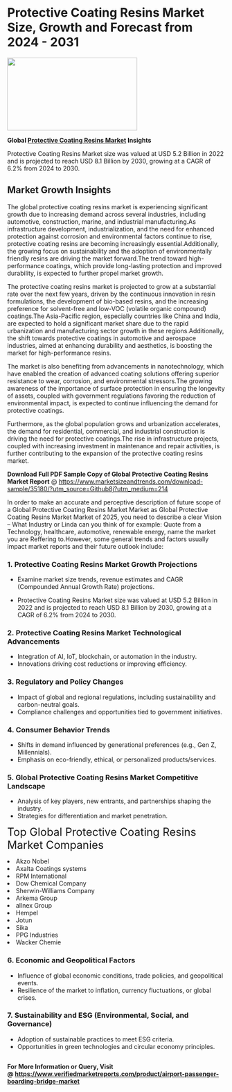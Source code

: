 <H1>Protective Coating Resins Market Size, Growth and Forecast from 2024 - 2031</H1><img class="aligncenter size-medium wp-image-584254" src="https://thirdeyenews.in/wp-content/uploads/2024/09/Global-Market-Research-300x168.jpeg" alt="" width="300" height="168" /><p><strong>Global&nbsp;<a href="https://www.marketsizeandtrends.com/download-sample/35180/?utm_source=Github8j?utm_medium=214">Protective Coating Resins Market</a> Insights</strong></p><p>Protective Coating Resins Market size was valued at USD 5.2 Billion in 2022 and is projected to reach USD 8.1 Billion by 2030, growing at a CAGR of 6.2% from 2024 to 2030.</p><p><h2>Market Growth Insights</h2> <p>The global protective coating resins market is experiencing significant growth due to increasing demand across several industries, including automotive, construction, marine, and industrial manufacturing.As infrastructure development, industrialization, and the need for enhanced protection against corrosion and environmental factors continue to rise, protective coating resins are becoming increasingly essential.Additionally, the growing focus on sustainability and the adoption of environmentally friendly resins are driving the market forward.The trend toward high-performance coatings, which provide long-lasting protection and improved durability, is expected to further propel market growth.</p> <p>The protective coating resins market is projected to grow at a substantial rate over the next few years, driven by the continuous innovation in resin formulations, the development of bio-based resins, and the increasing preference for solvent-free and low-VOC (volatile organic compound) coatings.The Asia-Pacific region, especially countries like China and India, are expected to hold a significant market share due to the rapid urbanization and manufacturing sector growth in these regions.Additionally, the shift towards protective coatings in automotive and aerospace industries, aimed at enhancing durability and aesthetics, is boosting the market for high-performance resins.</p> <p>The market is also benefiting from advancements in nanotechnology, which have enabled the creation of advanced coating solutions offering superior resistance to wear, corrosion, and environmental stressors.The growing awareness of the importance of surface protection in ensuring the longevity of assets, coupled with government regulations favoring the reduction of environmental impact, is expected to continue influencing the demand for protective coatings.</p> <p>Furthermore, as the global population grows and urbanization accelerates, the demand for residential, commercial, and industrial construction is driving the need for protective coatings.The rise in infrastructure projects, coupled with increasing investment in maintenance and repair activities, is further contributing to the expansion of the protective coating resins market.</p> <p><span class=""><strong>Download Full PDF Sample Copy of Global Protective Coating Resins Market Report</strong> @ <a href="https://www.marketsizeandtrends.com/download-sample/35180/?utm_source=Github8j?utm_medium=214" target="_blank">https://www.marketsizeandtrends.com/download-sample/35180/?utm_source=Github8j?utm_medium=214</a></span></p><p>In order to make an accurate and perceptive description of future scope of a Global&nbsp;Protective Coating Resins Market Market as Global&nbsp;Protective Coating Resins Market Market of 2025, you need to describe a clear Vision &ndash; What Industry or Linda can you think of for example: Quote from a Technology, healthcare, automotive, renewable energy, name the market you are Reffering to.However, some general trends and factors usually impact market reports and their future outlook include:</p><h3>1.&nbsp;<strong>Protective Coating Resins Market Growth Projections</strong></h3><ul><li>Examine market size trends, revenue estimates and CAGR (Compounded Annual Growth Rate) projections.</li><li><p>Protective Coating Resins Market size was valued at USD 5.2 Billion in 2022 and is projected to reach USD 8.1 Billion by 2030, growing at a CAGR of 6.2% from 2024 to 2030.</p></li></ul><h3>2.&nbsp;<strong>Protective Coating Resins Market Technological Advancements</strong></h3><ul><li>Integration of AI, IoT, blockchain, or automation in the industry.</li><li>Innovations driving cost reductions or improving efficiency.</li></ul><h3>3.&nbsp;<strong>Regulatory and Policy Changes</strong></h3><ul><li>Impact of global and regional regulations, including sustainability and carbon-neutral goals.</li><li>Compliance challenges and opportunities tied to government initiatives.</li></ul><h3>4.&nbsp;<strong>Consumer Behavior Trends</strong></h3><ul><li>Shifts in demand influenced by generational preferences (e.g., Gen Z, Millennials).</li><li>Emphasis on eco-friendly, ethical, or personalized products/services.</li></ul><h3>5.&nbsp;<strong>Global Protective Coating Resins Market Competitive Landscape</strong></h3><ul><li>Analysis of key players, new entrants, and partnerships shaping the industry.</li><li>Strategies for differentiation and market penetration.</li></ul><p data-pm-slice="1 1 []"><span style="color: inherit; font-family: inherit; font-size: 25px;">Top Global Protective Coating Resins Market Companies</span></p><div class="" data-test-id=""><p><li>Akzo Nobel</li><li> Axalta Coatings systems</li><li> RPM International</li><li> Dow Chemical Company</li><li> Sherwin-Williams Company</li><li> Arkema Group</li><li> allnex Group</li><li> Hempel</li><li> Jotun</li><li> Sika</li><li> PPG Industries</li><li> Wacker Chemie</li></p></div><h3>6.&nbsp;<strong>Economic and Geopolitical Factors</strong></h3><ul><li>Influence of global economic conditions, trade policies, and geopolitical events.</li><li>Resilience of the market to inflation, currency fluctuations, or global crises.</li></ul><h3>7.&nbsp;<strong>Sustainability and ESG (Environmental, Social, and Governance)</strong></h3><ul><li>Adoption of sustainable practices to meet ESG criteria.</li><li>Opportunities in green technologies and circular economy principles.</li></ul><h2><strong style="font-size: 14px;">For More Information or Query, Visit @&nbsp;</strong><a style="background-color: #ffffff; font-size: 14px;" href="https://www.marketsizeandtrends.com/report/protective-coating-resins-market/" target="_blank">https://www.verifiedmarketreports.com/product/airport-passenger-boarding-bridge-market</a></h2>